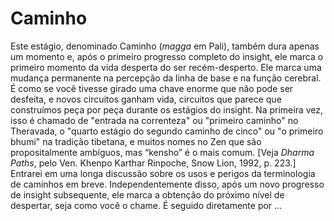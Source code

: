 # Caminho

Este estágio, denominado Caminho (_magga_ em Pali), também dura apenas um momento e, após o primeiro progresso completo do insight, ele marca o primeiro momento da vida desperta do ser recém-desperto. Ele marca uma mudança permanente na percepção da linha de base e na função cerebral. É como se você tivesse girado uma chave enorme que não pode ser desfeita, e novos circuitos ganham vida, circuitos que parece que construímos peça por peça durante os estágios do insight. Na primeira vez, isso é chamado de "entrada na correnteza" ou "primeiro caminho" no Theravada, o "quarto estágio do segundo caminho de cinco" ou "o primeiro bhumi" na tradição tibetana, e muitos nomes no Zen que são propositalmente ambíguos, mas “kensho” é o mais comum. [Veja _Dharma Paths_, pelo Ven. Khenpo Karthar Rinpoche, Snow Lion, 1992, p. 223.] Entrarei em uma longa discussão sobre os usos e perigos da terminologia de caminhos em breve. Independentemente disso, após um novo progresso de insight subsequente, ele marca a obtenção do próximo nível de despertar, seja como você o chame. É seguido diretamente por ...
